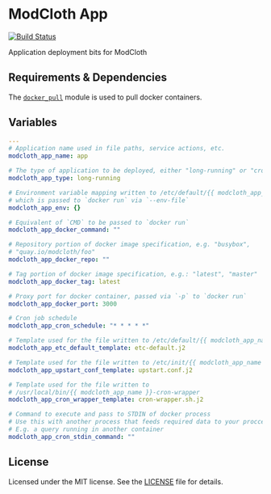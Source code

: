 # ModCloth App

[![Build Status](https://travis-ci.org/modcloth/ansible-role-modcloth-app.svg?branch=master)](https://travis-ci.org/modcloth/ansible-role-modcloth-app)

Application deployment bits for ModCloth

## Requirements &amp; Dependencies

The [`docker_pull`](
https://github.com/modcloth-labs/ansible-module-docker-pull) module is used to
pull docker containers.

## Variables

``` yaml
---
# Application name used in file paths, service actions, etc.
modcloth_app_name: app

# The type of application to be deployed, either "long-running" or "cron"
modcloth_app_type: long-running

# Environment variable mapping written to /etc/default/{{ modcloth_app_name }}
# which is passed to `docker run` via `--env-file`
modcloth_app_env: {}

# Equivalent of `CMD` to be passed to `docker run`
modcloth_app_docker_command: ""

# Repository portion of docker image specification, e.g. "busybox",
# "quay.io/modcloth/foo"
modcloth_app_docker_repo: ""

# Tag portion of docker image specification, e.g.: "latest", "master"
modcloth_app_docker_tag: latest

# Proxy port for docker container, passed via `-p` to `docker run`
modcloth_app_docker_port: 3000

# Cron job schedule
modcloth_app_cron_schedule: "* * * * *"

# Template used for the file written to /etc/default/{{ modcloth_app_name }}
modcloth_app_etc_default_template: etc-default.j2

# Template used for the file written to /etc/init/{{ modcloth_app_name }}.conf
modcloth_app_upstart_conf_template: upstart.conf.j2

# Template used for the file written to
# /usr/local/bin/{{ modcloth_app_name }}-cron-wrapper
modcloth_app_cron_wrapper_template: cron-wrapper.sh.j2

# Command to execute and pass to STDIN of docker process
# Use this with another process that feeds required data to your proccess over STDIN
# E.g. a query running in another container
modcloth_app_cron_stdin_command: ""
```

## License

Licensed under the MIT license.  See the [LICENSE](./LICENSE) file for details.
